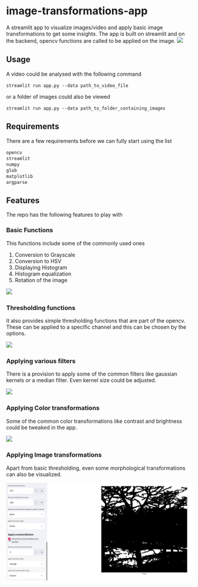 # image-transformations-app
A streamlit app to visualize images/video and apply basic image transformations to get some insights.
The app is built on streamlit and on the backend, opencv functions are called to be applied on the image. 
![](display_images/overview.gif)

## Usage
A video could be analysed with the following command
```
streamlit run app.py --data path_to_video_file
```
or a folder of images could also be viewed
```
streamlit run app.py --data path_to_folder_containing_images
```

## Requirements
There are a few requirements before we can fully start using the list
```
opencv
streamlit
numpy 
glob
matplotlib
argparse
```

## Features
The repo has the following features to play with
### Basic Functions
This functions include some of the commonly used ones  
1) Conversion to Grayscale
2) Conversion to HSV
3) Displaying Histogram
4) Histogram equalization
5) Rotation of the image  

![](display_images/basic.gif)
 

### Thresholding functions
It also provides simple thresholding functions that are part of the opencv. These can be applied to a specific channel and this can be chosen by the options.  

![](display_images/threshold.gif)

### Applying various filters
There is a provision to apply some of the common filters like gaussian kernels or a median filter. Even kernel size could be adjusted.  

![](display_images/kernel.gif)

### Applying Color transformations
Some of the common color transformations like contrast and brightness could be tweaked in the app. 

![](display_images/color.gif)

### Applying Image transformations
Apart from basic thresholding, even some morphological transformations can also be visualized.  

![](display_images/erosion_dilation.gif)
